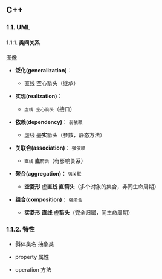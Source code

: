 ## C++

### 1.1. UML

#### 1.1.1. 类间关系

[图像](../astah/class_uml.asta)

- **泛化(generalization)**：

  - 直线 空心箭头（继承）

- **实现(realization)**：

  - `虚线 空心箭头`（接口）

  

- **依赖(dependency)**：	   `弱依赖`

  - 虚线 ~~虚~~**实**箭头（参数，静态方法）



- **关联~~合~~(association)**：	`强依赖`
  - `直线` **直**`箭头`（有影响关系）	
- **聚合(aggregation)**：      `强关联`
  - **空菱形** ~~虚~~**直线 直箭头**（多个对象的集合，非同生命周期）
- **组合(composition)**：     `强聚合`
  - **实菱形** **直线** ~~虚~~**箭头**（完全归属，同生命周期）

### 1.1.2. 特性

- 斜体类名 抽象类

- property 属性

- operation 方法